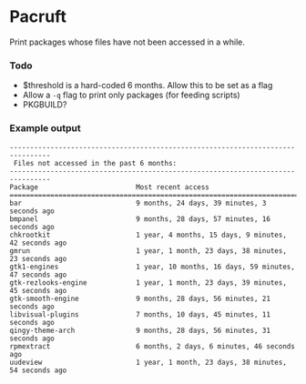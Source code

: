 # Pacruft

Print packages whose files have not been accessed in a while.

### Todo

* $threshold is a hard-coded 6 months. Allow this to be set as a flag
* Allow a `-q` flag to print only packages (for feeding scripts)
* PKGBUILD?

### Example output

    --------------------------------------------------------------------------------
     Files not accessed in the past 6 months:
    --------------------------------------------------------------------------------
    Package                        Most recent access
    ================================================================================
    bar                            9 months, 24 days, 39 minutes, 3 seconds ago
    bmpanel                        9 months, 28 days, 57 minutes, 16 seconds ago
    chkrootkit                     1 year, 4 months, 15 days, 9 minutes, 42 seconds ago
    gmrun                          1 year, 1 month, 23 days, 38 minutes, 23 seconds ago
    gtk1-engines                   1 year, 10 months, 16 days, 59 minutes, 47 seconds ago
    gtk-rezlooks-engine            1 year, 1 month, 23 days, 39 minutes, 45 seconds ago
    gtk-smooth-engine              9 months, 28 days, 56 minutes, 21 seconds ago
    libvisual-plugins              7 months, 10 days, 45 minutes, 11 seconds ago
    qingy-theme-arch               9 months, 28 days, 56 minutes, 31 seconds ago
    rpmextract                     6 months, 2 days, 6 minutes, 46 seconds ago
    uudeview                       1 year, 1 month, 23 days, 38 minutes, 54 seconds ago
